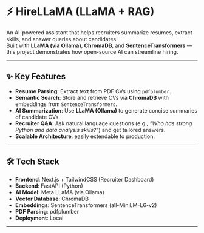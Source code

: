 # ⚡ HireLLaMA (LLaMA + RAG)

An AI-powered assistant that helps recruiters summarize resumes, extract skills, and answer queries about candidates.  
Built with **LLaMA (via Ollama)**, **ChromaDB**, and **SentenceTransformers** — this project demonstrates how open-source AI can streamline hiring.

---

## ✨ Key Features
-  **Resume Parsing**: Extract text from PDF CVs using `pdfplumber`.
-  **Semantic Search**: Store and retrieve CVs via **ChromaDB** with embeddings from `SentenceTransformers`.
-  **AI Summarization**: Use **LLaMA (Ollama)** to generate concise summaries of candidate CVs.
-  **Recruiter Q&A**: Ask natural language questions (e.g., *"Who has strong Python and data analysis skills?"*) and get tailored answers.
-  **Scalable Architecture**:  easily extendable to production.

---

## 🛠️ Tech Stack
- **Frontend**: Next.js + TailwindCSS (Recruiter Dashboard)
- **Backend**: FastAPI (Python)
- **AI Model**: Meta LLaMA (via Ollama)
- **Vector Database**: ChromaDB
- **Embeddings**: SentenceTransformers (all-MiniLM-L6-v2)
- **PDF Parsing**: pdfplumber
- **Deployment**: Local 

---


